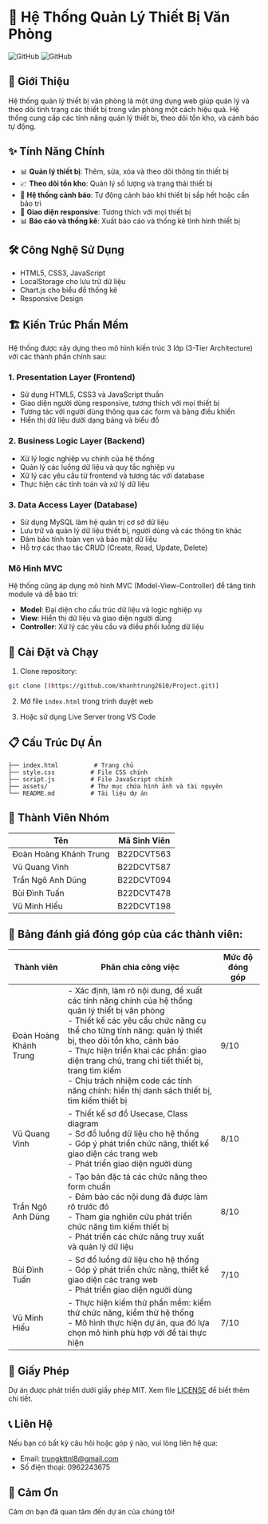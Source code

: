 # 🏢 Hệ Thống Quản Lý Thiết Bị Văn Phòng

![GitHub](https://img.shields.io/badge/version-1.0.0-blue)
![GitHub](https://img.shields.io/badge/license-MIT-green)

## 📝 Giới Thiệu

Hệ thống quản lý thiết bị văn phòng là một ứng dụng web giúp quản lý và theo dõi tình trạng các thiết bị trong văn phòng một cách hiệu quả. Hệ thống cung cấp các tính năng quản lý thiết bị, theo dõi tồn kho, và cảnh báo tự động.

## ✨ Tính Năng Chính

- 📊 **Quản lý thiết bị**: Thêm, sửa, xóa và theo dõi thông tin thiết bị
- 📈 **Theo dõi tồn kho**: Quản lý số lượng và trạng thái thiết bị
- 🔔 **Hệ thống cảnh báo**: Tự động cảnh báo khi thiết bị sắp hết hoặc cần bảo trì
- 📱 **Giao diện responsive**: Tương thích với mọi thiết bị
- 📊 **Báo cáo và thống kê**: Xuất báo cáo và thống kê tình hình thiết bị

## 🛠️ Công Nghệ Sử Dụng

- HTML5, CSS3, JavaScript
- LocalStorage cho lưu trữ dữ liệu
- Chart.js cho biểu đồ thống kê
- Responsive Design

## 🏗️ Kiến Trúc Phần Mềm

Hệ thống được xây dựng theo mô hình kiến trúc 3 lớp (3-Tier Architecture) với các thành phần chính sau:

### 1. Presentation Layer (Frontend)
- Sử dụng HTML5, CSS3 và JavaScript thuần
- Giao diện người dùng responsive, tương thích với mọi thiết bị
- Tương tác với người dùng thông qua các form và bảng điều khiển
- Hiển thị dữ liệu dưới dạng bảng và biểu đồ

### 2. Business Logic Layer (Backend)
- Xử lý logic nghiệp vụ chính của hệ thống
- Quản lý các luồng dữ liệu và quy tắc nghiệp vụ
- Xử lý các yêu cầu từ frontend và tương tác với database
- Thực hiện các tính toán và xử lý dữ liệu

### 3. Data Access Layer (Database)
- Sử dụng MySQL làm hệ quản trị cơ sở dữ liệu
- Lưu trữ và quản lý dữ liệu thiết bị, người dùng và các thông tin khác
- Đảm bảo tính toàn vẹn và bảo mật dữ liệu
- Hỗ trợ các thao tác CRUD (Create, Read, Update, Delete)

### Mô Hình MVC
Hệ thống cũng áp dụng mô hình MVC (Model-View-Controller) để tăng tính module và dễ bảo trì:
- **Model**: Đại diện cho cấu trúc dữ liệu và logic nghiệp vụ
- **View**: Hiển thị dữ liệu và giao diện người dùng
- **Controller**: Xử lý các yêu cầu và điều phối luồng dữ liệu
  
## 🚀 Cài Đặt và Chạy

1. Clone repository:
```bash
git clone [(https://github.com/khanhtrung2610/Project.git)]
```

2. Mở file `index.html` trong trình duyệt web

3. Hoặc sử dụng Live Server trong VS Code

## 📋 Cấu Trúc Dự Án

```
├── index.html          # Trang chủ
├── style.css          # File CSS chính
├── script.js          # File JavaScript chính
├── assets/            # Thư mục chứa hình ảnh và tài nguyên
└── README.md          # Tài liệu dự án
```

## 👥 Thành Viên Nhóm

| Tên | Mã Sinh Viên | 
|-----|-------------|
| Đoàn Hoàng Khánh Trung | B22DCVT563 | 
| Vũ Quang Vinh | B22DCVT587 |
| Trần Ngô Anh Dũng | B22DCVT094 |
| Bùi Đình Tuấn | B22DCVT478 |
| Vũ Minh Hiếu | B22DCVT198 | 

## 👥 Bảng đánh giá đóng góp của các thành viên:

| Thành viên | Phân chia công việc | Mức độ đóng góp |
|------------|-------------------|-----------------|
| Đoàn Hoàng Khánh Trung | - Xác định, làm rõ nội dung, đề xuất các tính năng chính của hệ thống quản lý thiết bị văn phòng<br>- Thiết kế các yêu cầu chức năng cụ thể cho từng tính năng: quản lý thiết bị, theo dõi tồn kho, cảnh báo<br>- Thực hiện triển khai các phần: giao diện trang chủ, trang chi tiết thiết bị, trang tìm kiếm<br>- Chịu trách nhiệm code các tính năng chính: hiển thị danh sách thiết bị, tìm kiếm thiết bị | 9/10 |
| Vũ Quang Vinh | -  Thiết kế sơ đồ Usecase, Class diagram<br>- Sơ đồ luồng dữ liệu cho hệ thống<br>- Góp ý phát triển chức năng, thiết kế giao diện các trang web<br>- Phát triển giao diện người dùng | 8/10 |
| Trần Ngô Anh Dũng | - Tạo bản đặc tả các chức năng theo form chuẩn<br>- Đảm bảo các nội dung đã được làm rõ trước đó<br>- Tham gia nghiên cứu phát triển chức năng tìm kiếm thiết bị<br>- Phát triển các chức năng truy xuất và quản lý dữ liệu | 8/10 |
| Bùi Đình Tuấn | - Sơ đồ luồng dữ liệu cho hệ thống<br>- Góp ý phát triển chức năng, thiết kế giao diện các trang web<br>- Phát triển giao diện người dùng | 7/10 |
| Vũ Minh Hiếu | - Thực hiện kiểm thử phần mềm: kiểm thử chức năng, kiểm thử hệ thống<br>- Mô hình thực hiện dự án, qua đó lựa chọn mô hình phù hợp với đề tài thực hiện | 7/10 |

## 📄 Giấy Phép

Dự án được phát triển dưới giấy phép MIT. Xem file [LICENSE](LICENSE) để biết thêm chi tiết.

## 📞 Liên Hệ

Nếu bạn có bất kỳ câu hỏi hoặc góp ý nào, vui lòng liên hệ qua:
- Email: trungkttnl8@gmail.com
- Số điện thoại: 0962243675

## 🙏 Cảm Ơn

Cảm ơn bạn đã quan tâm đến dự án của chúng tôi!
